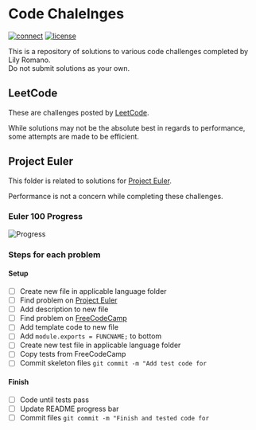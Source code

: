 # Code Chalelnges

[![connect](https://img.shields.io/static/v1?label=Contact&message=Lily&color=32698E)](https://github.com/Lilyheart)
[![license](https://img.shields.io/github/license/Lilyheart/projecteuler.svg?maxAge=2592000)](https://github.com/Lilyheart/projecteuler/blob/gh-pages/LICENSE)

This is a repository of solutions to various code challenges completed by Lily Romano.  
Do not submit solutions as your own.

## LeetCode

These are challenges posted by [LeetCode](https://leetcode.com/explore/).

While solutions may not be the absolute best in regards to performance, some attempts are made to be efficient.

## Project Euler

This folder is related to solutions for [Project Euler](https://projecteuler.net/about).

Performance is not a concern while completing these challenges.

### Euler 100 Progress

![Progress](https://progress-bar.dev/6/?scale=100&width=200&color=32698E)  

### Steps for each problem

#### Setup

- [ ] Create new file in applicable language folder
- [ ] Find problem on [Project Euler](https://projecteuler.net/archives)
- [ ] Add description to new file
- [ ] Find problem on [FreeCodeCamp](https://www.freecodecamp.org/learn/coding-interview-prep#project-euler])
- [ ] Add template code to new file
- [ ] Add `module.exports = FUNCNAME;` to bottom
- [ ] Create new test file in applicable language folder
- [ ] Copy tests from FreeCodeCamp
- [ ] Commit skeleton files `git commit -m "Add test code for `

#### Finish

- [ ] Code until tests pass
- [ ] Update README progress bar
- [ ] Commit files `git commit -m "Finish and tested code for `
